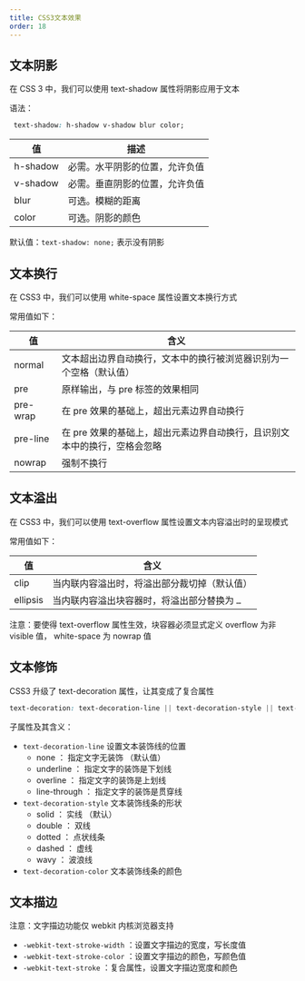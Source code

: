 ```yaml
---
title: CSS3文本效果
order: 18
---
```


## 文本阴影

在 CSS 3 中，我们可以使用 text-shadow 属性将阴影应用于文本

语法：

```css
 text-shadow: h-shadow v-shadow blur color;
```

| 值       | 描述                           |
| -------- | ------------------------------ |
| h-shadow | 必需。水平阴影的位置，允许负值 |
| v-shadow | 必需。垂直阴影的位置，允许负值 |
| blur     | 可选。模糊的距离               |
| color    | 可选。阴影的颜色               |

默认值：`text-shadow: none;` 表示没有阴影

## 文本换行

在 CSS3 中，我们可以使用 white-space 属性设置文本换行方式

常用值如下：

| 值       | 含义                                                         |
| -------- | ------------------------------------------------------------ |
| normal   | 文本超出边界自动换行，文本中的换行被浏览器识别为一个空格（默认值） |
| pre      | 原样输出，与 pre 标签的效果相同                              |
| pre-wrap | 在 pre 效果的基础上，超出元素边界自动换行                    |
| pre-line | 在 pre 效果的基础上，超出元素边界自动换行，且识别文本中的换行，空格会忽略 |
| nowrap   | 强制不换行                                                   |

## 文本溢出

在 CSS3 中，我们可以使用 text-overflow 属性设置文本内容溢出时的呈现模式

常用值如下：

| 值       | 含义                                         |
| -------- | -------------------------------------------- |
| clip     | 当内联内容溢出时，将溢出部分裁切掉（默认值） |
| ellipsis | 当内联内容溢出块容器时，将溢出部分替换为 `…` |

注意：要使得 text-overflow 属性生效，块容器必须显式定义 overflow 为非 visible 值， white-space 为 nowrap 值

## 文本修饰

CSS3 升级了 text-decoration 属性，让其变成了复合属性

```css
text-decoration: text-decoration-line || text-decoration-style || text-decoration-color
```

子属性及其含义： 

+ `text-decoration-line` 设置文本装饰线的位置 
  + none ： 指定文字无装饰 （默认值） 
  + underline ： 指定文字的装饰是下划线 
  + overline ： 指定文字的装饰是上划线 
  + line-through ： 指定文字的装饰是贯穿线 
+ `text-decoration-style` 文本装饰线条的形状 
  + solid ： 实线 （默认） 
  + double ： 双线
  + dotted ： 点状线条
  + dashed ： 虚线
  + wavy ： 波浪线 
+ `text-decoration-color` 文本装饰线条的颜色

## 文本描边

注意：文字描边功能仅 webkit 内核浏览器支持

+ `-webkit-text-stroke-width` ：设置文字描边的宽度，写长度值
+ `-webkit-text-stroke-color` ：设置文字描边的颜色，写颜色值
+ `-webkit-text-stroke` ：复合属性，设置文字描边宽度和颜色